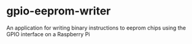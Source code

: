 # gpio-eeprom-writer
An application for writing binary instructions to eeprom chips using the GPIO interface on a Raspberry Pi
